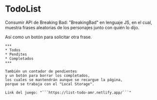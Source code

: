 # TodoList


Consumir API de Breaking Bad: "BreakingBad" en lenguaje JS, en el cual,
muestra frases aleatorias de los personajes junto con quién lo dijo.
 
 Así como un botón para solicitar otra frase.
 ```
 ***
 * Todos
 * Pendites
 * Completados
 ***

 También un contador de pendientes
 y un botón para borrar los completados,
 los cuales se mantendrán aunque se recargue la página,
 porque se trabaja con el "Local Storage".

 Link del juego: "```https://list-todo-amr.netlify.app/```"